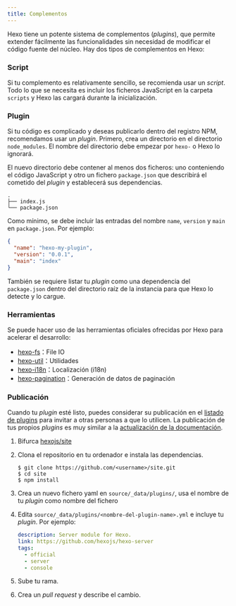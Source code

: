 ```yaml
---
title: Complementos
---
```


Hexo tiene un potente sistema de complementos (*plugins*), que permite extender fácilmente las funcionalidades sin necesidad de modificar el código fuente del núcleo. Hay dos tipos de complementos en Hexo:

### Script

Si tu complemento es relativamente sencillo, se recomienda usar un *script*. Todo lo que se necesita es incluir los ficheros JavaScript en la carpeta `scripts` y Hexo las cargará durante la inicialización.

### Plugin

Si tu código es complicado y deseas publicarlo dentro del registro NPM, recomendamos usar un *plugin*. Primero, crea un directorio en el directorio `node_modules`. El nombre del directorio debe empezar por `hexo-` o Hexo lo ignorará.

El nuevo directorio debe contener al menos dos ficheros: uno conteniendo el código JavaScript y otro un fichero `package.json` que describirá el cometido del *plugin* y establecerá sus dependencias.

```plain
.
├── index.js
└── package.json
```

Como mínimo, se debe incluir las entradas del nombre `name`, `version` y `main` en `package.json`. Por ejemplo:

```json package.json
{
  "name": "hexo-my-plugin",
  "version": "0.0.1",
  "main": "index"
}
```

También se requiere listar tu *plugin* como una dependencia del `package.json` dentro del directorio raíz de la instancia para que Hexo lo detecte y lo cargue.

### Herramientas

Se puede hacer uso de las herramientas oficiales ofrecidas por Hexo para acelerar el desarrollo:

- [hexo-fs][]：File IO
- [hexo-util][]：Utilidades
- [hexo-i18n][]：Localización (i18n)
- [hexo-pagination][]：Generación de datos de paginación

### Publicación

Cuando tu *plugin* esté listo, puedes considerar su publicación en el [listado de plugins](/plugins) para invitar a otras personas a que lo utilicen. La publicación de tus propios *plugins* es muy similar a la [actualización de la documentación](contributing.html#Updating_Documentation).

1. Bifurca [hexojs/site][]
2. Clona el repositorio en tu ordenador e instala las dependencias.

   ```shell
   $ git clone https://github.com/<username>/site.git
   $ cd site
   $ npm install
   ```

3. Crea un nuevo fichero yaml en `source/_data/plugins/`, usa el nombre de tu *plugin* como nombre del fichero

4. Edita `source/_data/plugins/<nombre-del-plugin-name>.yml` e incluye tu *plugin*. Por ejemplo:

   ```yaml
   description: Server module for Hexo.
   link: https://github.com/hexojs/hexo-server
   tags:
     - official
     - server
     - console
   ```

5. Sube tu rama.
6. Crea un *pull request* y describe el cambio.

[hexo-fs]: https://github.com/hexojs/hexo-fs
[hexo-util]: https://github.com/hexojs/hexo-util
[hexo-i18n]: https://github.com/hexojs/hexo-i18n
[hexo-pagination]: https://github.com/hexojs/hexo-pagination
[hexojs/site]: https://github.com/hexojs/site
